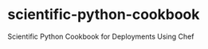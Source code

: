 scientific-python-cookbook
==========================

Scientific Python Cookbook for Deployments Using Chef
